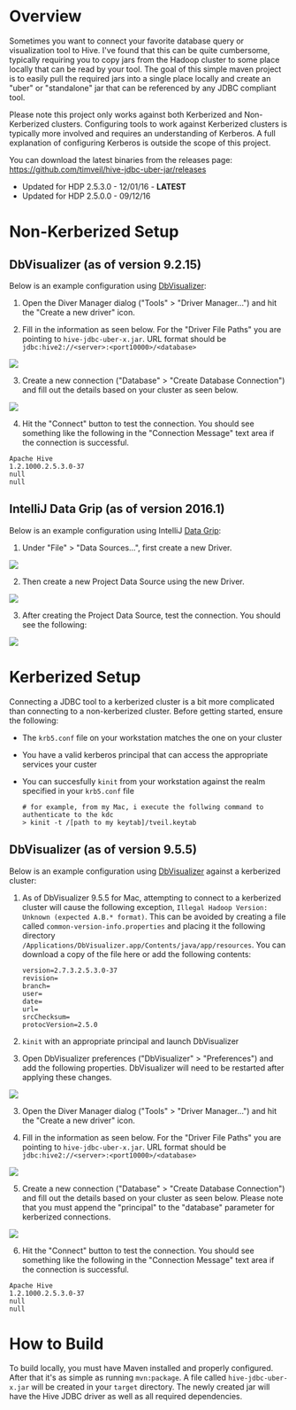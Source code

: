 # Overview
Sometimes you want to connect your favorite database query or visualization tool to Hive. I've found that this can be quite cumbersome, typically requiring you to copy jars from the Hadoop cluster to some place locally that can be read by your tool. The goal of this simple maven project is to easily pull the required jars into a single place locally and create an "uber" or "standalone" jar that can be referenced by any JDBC compliant tool.

Please note this project only works against both Kerberized and Non-Kerberized clusters.  Configuring tools to work against Kerberized clusters is typically more involved and requires an understanding of Kerberos.  A full explanation of configuring Kerberos is outside the scope of this project.

You can download the latest binaries from the releases page:  https://github.com/timveil/hive-jdbc-uber-jar/releases

* Updated for HDP 2.5.3.0 - 12/01/16 - __LATEST__ 
* Updated for HDP 2.5.0.0 - 09/12/16

# Non-Kerberized Setup

## DbVisualizer (as of version 9.2.15)
Below is an example configuration using [DbVisualizer](http://www.dbvis.com/):

1. Open the Diver Manager dialog ("Tools" > "Driver Manager...") and hit the "Create a new driver" icon.

2. Fill in the information as seen below.  For the "Driver File Paths" you are pointing to `hive-jdbc-uber-x.jar`.  URL format should be `jdbc:hive2://<server>:<port10000>/<database>`

![](https://github.com/timveil/hive-jdbc-uber-jar/blob/master/images/driver.png)

3. Create a new connection ("Database" > "Create Database Connection") and fill out the details based on your cluster as seen below.

![](https://github.com/timveil/hive-jdbc-uber-jar/blob/master/images/secure-connection.png)

4. Hit the "Connect" button to test the connection.  You should see something like the following in the "Connection Message" text area if the connection is successful.

```
Apache Hive
1.2.1000.2.5.3.0-37
null
null
```

## IntelliJ Data Grip (as of version 2016.1)
Below is an example configuration using IntelliJ [Data Grip](https://www.jetbrains.com/datagrip/):

1. Under "File" > "Data Sources...", first create a new Driver.

![](https://github.com/timveil/hive-jdbc-uber-jar/blob/master/images/intellij-driver.png)

2. Then create a new Project Data Source using the new Driver.

![](https://github.com/timveil/hive-jdbc-uber-jar/blob/master/images/intellij-connection.png)

3. After creating the Project Data Source, test the connection.  You should see the following:

![](https://github.com/timveil/hive-jdbc-uber-jar/blob/master/images/intellij-connection-test.png)

# Kerberized Setup
Connecting a JDBC tool to a kerberized cluster is a bit more complicated than connecting to a non-kerberized cluster.  Before getting started, ensure the following:

* The `krb5.conf` file on your workstation matches the one on your cluster
* You have a valid kerberos principal that can access the appropriate services your custer
* You can succesfully `kinit` from your workstation against the realm specified in your `krb5.conf` file

    ```
    # for example, from my Mac, i execute the follwing command to authenticate to the kdc
    > kinit -t /[path to my keytab]/tveil.keytab
    ```

## DbVisualizer (as of version 9.5.5)
Below is an example configuration using [DbVisualizer](http://www.dbvis.com/) against a kerberized cluster:

1. As of DbVisualizer 9.5.5 for Mac, attempting to connect to a kerberized cluster will cause the following exception, `Illegal Hadoop Version: Unknown (expected A.B.* format)`.  This can be avoided by creating a file called `common-version-info.properties` and placing it the following directory `/Applications/DbVisualizer.app/Contents/java/app/resources`.  You can download a copy of the file here []() or add the following contents:

    ```
    version=2.7.3.2.5.3.0-37
    revision=
    branch=
    user=
    date=
    url=
    srcChecksum=
    protocVersion=2.5.0
    ```

2. `kinit` with an appropriate principal and launch DbVisualizer

4. Open DbVisualizer preferences ("DbVisualizer" > "Preferences") and add the following properties.  DbVisualizer will need to be restarted after applying these changes.

![](https://github.com/timveil/hive-jdbc-uber-jar/blob/master/images/tool-properties.png)

3. Open the Diver Manager dialog ("Tools" > "Driver Manager...") and hit the "Create a new driver" icon.

4. Fill in the information as seen below.  For the "Driver File Paths" you are pointing to `hive-jdbc-uber-x.jar`.  URL format should be `jdbc:hive2://<server>:<port10000>/<database>`

![](https://github.com/timveil/hive-jdbc-uber-jar/blob/master/images/driver.png)

5. Create a new connection ("Database" > "Create Database Connection") and fill out the details based on your cluster as seen below.  Please note that you must append the "principal" to the "database" parameter for kerberized connections.

![](https://github.com/timveil/hive-jdbc-uber-jar/blob/master/images/secure-connection.png)

6. Hit the "Connect" button to test the connection.  You should see something like the following in the "Connection Message" text area if the connection is successful.

```
Apache Hive
1.2.1000.2.5.3.0-37
null
null
```

# How to Build
To build locally, you must have Maven installed and properly configured.  After that it's as simple as running `mvn:package`.  A file called `hive-jdbc-uber-x.jar` will be created in your `target` directory.  The newly created jar will have the Hive JDBC driver as well as all required dependencies.
